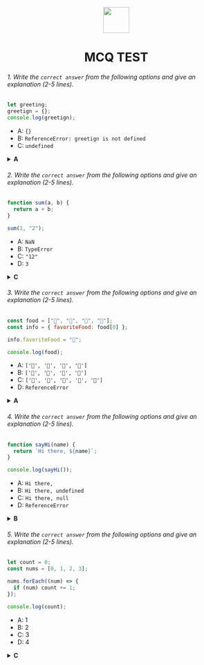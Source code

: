 <div align="center">
  <img height="60" src="https://edurev.gumlet.io/AllImages/original/ApplicationImages/CourseImages/944e5d47-8c55-4a89-91e5-22ab5f2798fc_CI.png">
  <h1>MCQ TEST</h1>
</div>

###### 1. Write the `correct answer` from the following options and give an explanation (2-5 lines).

```javascript
let greeting;
greetign = {};
console.log(greetign);
```

- A: `{}`
- B: `ReferenceError: greetign is not defined`
- C: `undefined`

<details>
<summary><b>A</b></summary><p>

#### Answer: ?

<i>It stores an empty object so locking the console.log will return the empty object</i>

</p>
</details>

###### 2. Write the `correct answer` from the following options and give an explanation (2-5 lines).

```javascript
function sum(a, b) {
  return a + b;
}

sum(1, "2");
```

- A: `NaN`
- B: `TypeError`
- C: `"12"`
- D: `3`

<details><summary><b>C</b></summary><p>

#### Answer: ?

<i>Addition or console.log() returns strings and numbers, not addition like normal numbers.</i>

</p>
</details>

###### 3. Write the `correct answer` from the following options and give an explanation (2-5 lines).

```javascript
const food = ["🍕", "🍫", "🥑", "🍔"];
const info = { favoriteFood: food[0] };

info.favoriteFood = "🍝";

console.log(food);
```

- A: `['🍕', '🍫', '🥑', '🍔']`
- B: `['🍝', '🍫', '🥑', '🍔']`
- C: `['🍝', '🍕', '🍫', '🥑', '🍔']`
- D: `ReferenceError`

<details><summary><b>A</b></summary>
<p>

#### Answer: ?

<i>Arrays and objects are JavaScript reference types when the value of info.favoriteFood is changed to "🍝". The change then does not affect the original food array. But when an array element is assigned to a variable or property, it creates a copy of the value, not a reference to the original array element.
So when logging the food array to the console, it will remain unchanged</i>

</p>
</details>

###### 4. Write the `correct answer` from the following options and give an explanation (2-5 lines).

```javascript
function sayHi(name) {
  return `Hi there, ${name}`;
}

console.log(sayHi());
```

- A: `Hi there,`
- B: `Hi there, undefined`
- C: `Hi there, null`
- D: `ReferenceError`

<details><summary><b>B</b></summary>
<p>

#### Answer: ?

<i>The sayHi function has no argument value so it will return undefined and return hi as a string so it will return hi and console will show "Hi there and undefined".</i>

</p>
</details>

###### 5. Write the `correct answer` from the following options and give an explanation (2-5 lines).

```javascript
let count = 0;
const nums = [0, 1, 2, 3];

nums.forEach((num) => {
  if (num) count += 1;
});

console.log(count);
```

- A: 1
- B: 2
- C: 3
- D: 4

<details><summary><b>C</b></summary>
<p>

#### Answer: ?

<i>The forEach method is used to iterate over the elements of an array. The forEach callback function contains an if statement to test whether the inner element number is true (ie not equal to 0). If the number is true, the count will be incremented by 1. So, forEach will look at all, each counting 3 and more than three zeros, and the last index will count 3.</i>

</p>
</details>
